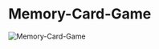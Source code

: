 # Memory-Card-Game

![Memory-Card-Game](https://socialify.git.ci/N9shant/Memory-Card-Game/image?forks=1&issues=1&language=1&owner=1&pattern=Brick%20Wall&pulls=1&stargazers=1&theme=Dark)

